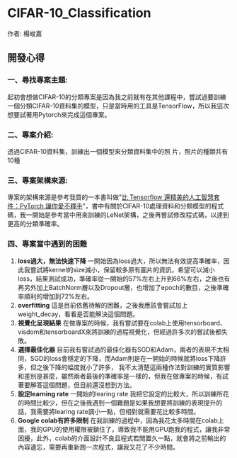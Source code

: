 CIFAR-10_Classification
===
作者: 楊峻嘉

開發心得
---
### 一、尋找專案主題:
起初會想做CIFAR-10的分類專案是因為我之前就有在其他課程中，嘗試過要訓練一個分類CIFAR-10資料集的模型，只是當時用的工具是TensorFlow，所以我這次想要試著用Pytorch來完成這個專案。

### 二、專案介紹:
透過CIFAR-10資料集，訓練出一個模型來分類資料集中的照
片，照片的種類共有10種

### 三、專案架構來源:
專案的架構來源是參考我買的一本書叫做"[比 Tensorflow 還精美的人工智慧套件：PyTorch 讓你愛不釋手](https://www.tenlong.com.tw/products/9789863796671)"，書中有關於CIFAR-10處理資料和分類模型的程式碼，我一開始是參考當中用來訓練的LeNet架構，之後再嘗試修改程式碼，以達到更高的分類準確率。

### 四、專案當中遇到的困難
1. **loss過大，無法快速下降**
一開始因為loss過大，所以無法有效提高準確率，因此我嘗試將kernel的size減小，保留較多原有圖片的資訊，希望可以減小loss，結果測試成功，準確率從一開始的57%左右上升到66%左右，之後也有再另外加上BatchNorm層以及Dropout層，也增加了epoch的數目，之後準確率順利的增加到72%左右。
2. **overfitting**
這是目前依舊待解的困難，之後我應該會嘗試加上weight_decay，看看是否能解決這個問題。
3. **視覺化呈現結果**
在做專案的時候，我有嘗試要在colab上使用tensorboard、visdom和tensorboardX來將訓練的過程視覺化，但經過許多次的嘗試後都失敗。
4. **選擇最佳化器**
目前我有嘗試過的最佳化器有SGD和Adam，兩者的表現不太相同，SGD的loss會穩定的下降，而Adam則是在一開始的時候就將loss下降許多，但之後下降的幅度就小了許多，
我不太清楚這兩種作法對訓練的實質影響和差別是甚麼，雖然兩者最後的準確率是一樣的，但我在做專案的時候，有試著要解答這個問題，但目前還沒想到方法。
5. **設定learning rate**
一開始的learing rate 我把它設定的比較大，所以訓練所花的時間比較少，但在之後我遇到一個難題是如果我想要將訓練的表現提升的話，我需要將learing rate調小一點，但相對就需要花比較多時間。
6. **Google colab有許多限制**
在我訓練的過程中，因為我花太多時間在colab上面，我的GPU的使用權限被鎖住了，導致我不能用GPU跑我的程式，讓我非常困擾，此外，colab的介面設計不良且程式若閒置久一點，就會將之前輸出的內容遺忘，需要再重新跑一次程式，讓我又花了不少時間。